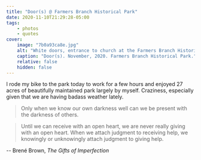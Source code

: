 ```yaml
---
title: "Door(s) @ Farmers Branch Historical Park"
date: 2020-11-10T21:29:28-05:00
tags:
    - photos
    - quotes
cover:
    image: "7b0a93ca8e.jpg"
    alt: "White doors, entrance to church at the Farmers Branch Historical Park"
    caption: "Door(s). November, 2020. Farmers Branch Historical Park."
    relative: false
    hidden: false
---
```


I rode my bike to the park today to work for a few hours and enjoyed 27 acres of beautifully maintained park largely by myself. Craziness, especially given that we are having badass weather lately.

> Only when we know our own darkness well can we be present with the darkness of others.

> Until we can receive with an open heart, we are never really giving with an open heart. When we attach judgment to receiving help, we knowingly or unknowingly attach judgment to giving help.

-- Brené Brown, *The Gifts of Imperfection*
